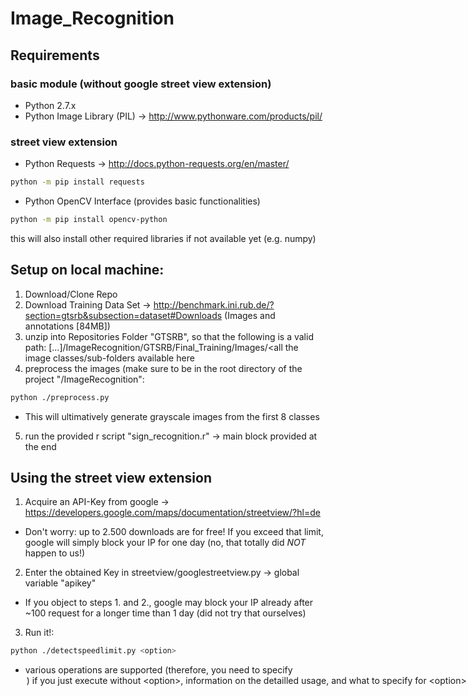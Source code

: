 # Image_Recognition

## Requirements

### basic module (without google street view extension)
 
* Python 2.7.x
* Python Image Library (PIL) -> http://www.pythonware.com/products/pil/

### street view extension

* Python Requests -> http://docs.python-requests.org/en/master/
```bash
python -m pip install requests
```
* Python OpenCV Interface (provides basic functionalities)
```bash
python -m pip install opencv-python
```
this will also install other required libraries if not available yet (e.g. numpy)


## Setup on local machine:

1. Download/Clone Repo
2. Download Training Data Set -> http://benchmark.ini.rub.de/?section=gtsrb&subsection=dataset#Downloads (Images and annotations [84MB])
3. unzip into Repositories Folder "GTSRB", so that the following is a valid path: 
[...]/ImageRecognition/GTSRB/Final_Training/Images/<all the image classes/sub-folders available here
4. preprocess the images (make sure to be in the root directory of the project "/ImageRecognition":
```bash
python ./preprocess.py
```
* This will ultimatively generate grayscale images from the first 8 classes   
5. run the provided r script "sign_recognition.r" -> main block provided at the end

## Using the street view extension

1. Acquire an API-Key from google -> https://developers.google.com/maps/documentation/streetview/?hl=de
* Don't worry: up to 2.500 downloads are for free! If you exceed that limit, google will simply block your IP for one day (no, that totally did *NOT* happen to us!)
2. Enter the obtained Key in streetview/googlestreetview.py -> global variable "apikey"
* If you object to steps 1. and 2., google may block your IP already after ~100 request for a longer time than 1 day (did not try that ourselves)
3. Run it!:
```bash
python ./detectspeedlimit.py <option>
```
* various operations are supported (therefore, you need to specify <option>)  
if you just execute without \<option\>, information on the detailled usage, and what to specify for \<option\> is displayed


##
